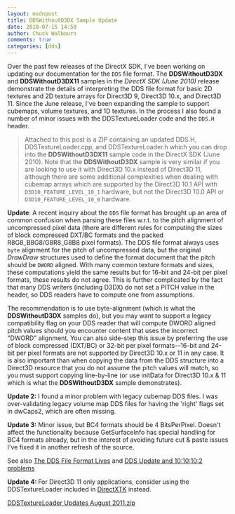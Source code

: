```yaml
---
layout: msdnpost
title: DDSWithoutD3DX Sample Update
date: 2010-07-15 14:50
author: Chuck Walbourn
comments: true
categories: [dds]
---
```

Over the past few releases of the DirectX SDK, I've been working on updating our documentation for the ``DDS`` file format. The <strong>DDSWithoutD3DX</strong> and <strong>DDSWithoutD3DX11</strong> samples in the <em>DirectX SDK (June 2010)</em> release demonstrate the details of interpreting the DDS file format for basic 2D textures and 2D texture arrays for Direct3D 9, Direct3D 10.x, and Direct3D 11. Since the June release, I've been expanding the sample to support cubemaps, volume textures, and 1D textures. In the process I also found a number of minor issues with the DDSTextureLoader code and the ``DDS.H`` header.
<!--more-->

> Attached to this post is a ZIP containing an updated DDS.H, DDSTextureLoader.cpp, and DDSTextureLoader.h which you can drop into the <strong>DDSWithoutD3DX11</strong> sample code in the DirectX SDK (June 2010). Note that the <strong>DDSWithoutD3DX</strong> sample is very similar if you are looking to use it with Direct3D 10.x instead of Direct3D 11, although there are some additional complexities when dealing with cubemap arrays which are supported by the Direct3D 10.1 API with ``D3D10_FEATURE_LEVEL_10_1`` hardware, but not the Direct3D 10.0 API or ``D3D10_FEATURE_LEVEL_10_0`` hardware.

<strong>Update</strong>: A recent inquiry about the ``DDS`` file format has brought up an area of common confusion when parsing these files w.r.t. to the pitch alignment of uncompressed pixel data (there are different rules for computing the sizes of block compressed DXT/BC formats and the packed R8G8_B8G8/G8R8_G8B8 pixel formats). The DDS file format always uses ``byte`` alignment for the pitch of uncompressed data, but the original <em>DrawDraw</em> structures used to define the format document that the pitch should be ``DWORD`` aligned. With many common texture formats and sizes, these computations yield the same results but for 16-bit and 24-bit per pixel formats, these results do not agree.  This is further complicated by the fact that many DDS writers (including D3DX) do not set a PITCH value in the header, so DDS readers have to compute one from assumptions.

The recommendation is to use byte-alignment (which is what the <strong>DDSWithoutD3DX</strong> samples do), but you may want to support a legacy compatibility flag on your DDS reader that will compute DWORD aligned pitch values should you encounter content that uses the incorrect "DWORD" alignment. You can also side-step this issue by preferring the use of block compressed (DXT/BC) or 32-bit per pixel formats--16-bit and 24-bit per pixel formats are not supported by Direct3D 10.x or 11 in any case. It is also important than when copying the data from the DDS structure into a Direct3D resource that you do not assume the pitch values will match, so you must support copying line-by-line (or use initData for Direct3D 10.x & 11 which is what the <strong>DDSWithoutD3DX</strong> sample demonstrates).

<strong>Update 2:</strong> I found a minor problem with legacy cubemap DDS files. I was over-validating legacy volume map DDS files for having the 'right' flags set in dwCaps2, which are often missing.

<strong>Update 3:</strong> Minor issue, but BC4 formats should be 4 BitsPerPixel. Doesn't affect the functionality because GetSurfaceInfo has special handling for BC4 formats already, but in the interest of avoiding future cut & paste issues I've fixed it in another refresh of the source.

See also <a href="https://walbourn.github.io/the-dds-file-format-lives/">The DDS File Format Lives</a> and <a href="https://walbourn.github.io/dds-update-and-10-10-10-2-problems/">DDS Update and 10:10:10:2 problems</a>

<strong>Update 4: </strong>For Direct3D 11 only applications, consider using the DDSTextureLoader included in <a href="http://go.microsoft.com/fwlink/?LinkId=248929">DirectXTK</a> instead.

<a href="https://walbourn.github.io/download/DDSTextureLoader-Updates-August-2011.zip">DDSTextureLoader Updates August 2011.zip</a>

